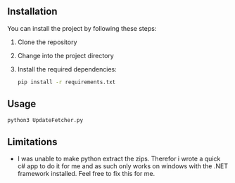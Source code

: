 ## Installation

You can install the project by following these steps:

1. Clone the repository
2. Change into the project directory
3. Install the required dependencies:

   ```bash
   pip install -r requirements.txt
   ```

## Usage

```bash
python3 UpdateFetcher.py
```

## Limitations

- I was unable to make python extract the zips. Therefor i wrote a quick c# app to do it for me and as such only works on windows with the .NET framework installed. Feel free to fix this for me.
